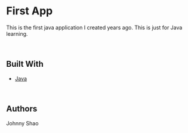 # First App
This is the first java application I created years ago. This is just for Java learning.

<br/>

## Built With
* [Java](https://www.java.com/) 

<br/>

## Authors

Johnny Shao